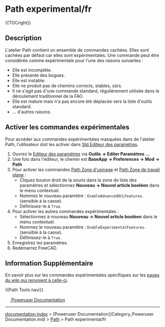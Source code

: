 # Path experimental/fr
{{TOCright}}

## Description

L\'atelier Path contient un ensemble de commandes cachées. Elles sont cachées par défaut car elles sont expérimentales. Une commande peut être considérée comme expérimentale pour l\'une des raisons suivantes :

-   Elle est incomplète.
-   Elle présente des bogues.
-   Elle est instable.
-   Elle ne produit pas de chemins corrects, stables, sûrs.
-   Il ne s\'agit pas d\'une commande standard, régulièrement utilisée dans le déroulement traditionnel de la FAO.
-   Elle est mature mais n\'a pas encore été déplacée vers la liste d\'outils standard.
-   \... d\'autres raisons.

## Activer les commandes expérimentales 

Pour accéder aux commandes expérimentales masquées dans de l\'atelier Path, l\'utilisateur doit les activer dans [Std Editeur des paramètres](Std_DlgParameter/fr.md).

1.  Ouvrez le [Editeur des paramètres](Std_DlgParameter/fr.md) via **Outils → Editer Paramètres ...**
2.  Une fois dans l\'éditeur, le chemin est **BaseApp → Preferences → Mod → Path**
3.  Pour activer les commandes [Path Zone d\'usinage](Path_Area/fr.md) et [Path Zone de travail plane](Path_Area_Workplane/fr.md) :
    -   Cliquez bouton droit de la souris dans la zone de liste des paramètres et sélectionnez **Nouveau → Nouvel article booléen** dans le menu contextuel.
    -   Nommez le nouveau paramètre : `EnableAdvancedOCLFeatures`. (sensible à la casse).
    -   Définissez-le à `True`.
4.  Pour activer les autres commandes expérimentales :
    -   Sélectionnez à nouveau **Nouveau → Nouvel article booléen** dans le menu contextuel.
    -   Nommez le nouveau paramètre : `EnableExperimentalFeatures`. (sensible à la casse).
    -   Définissez-le à `True`.
5.  Enregistrez les paramètres.
6.  Redémarrez FreeCAD.

## Information Supplémentaire 

En savoir plus sur les commandes expérimentales spécifiques sur les [pages du wiki qui renvoient à celle-ci](https://www.freecadweb.org/wiki/Special:WhatLinksHere/Path_experimental).


 {{Path Tools navi}} 

[<img src="images/Property.png" style="width:16px"> Poweruser Documentation](Category_Poweruser_Documentation.md)

---
[documentation index](../README.md) > [Poweruser Documentation](Category_Poweruser Documentation.md) > [Path](Path_Workbench.md) > Path experimental/fr
